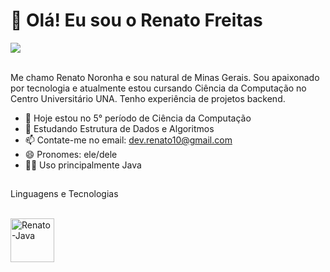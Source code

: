 # 👋 Olá! Eu sou o Renato Freitas 

<div>
  <a href="https://www.linkedin.com/in/renatonoronha/" target="_blank"><img src="https://img.shields.io/badge/LinkedIn-0077B5?style=for-the-badge&logo=linkedin&logoColor=white" target="_blank"></a>
</div>

<br>

Me chamo Renato Noronha e sou natural de Minas Gerais. Sou apaixonado por tecnologia e atualmente estou cursando Ciência da Computação no Centro Universitário UNA. Tenho experiência de projetos backend.

- 👀 Hoje estou no 5° período de Ciência da Computação
- 🌱 Estudando Estrutura de Dados e Algoritmos
- 📫 Contate-me no email: dev.renato10@gmail.com
- 😄 Pronomes: ele/dele
- 👨‍💻 Uso principalmente Java

##

Linguagens e Tecnologias
<div style="display: inline_block"><br>
  <img align="center" alt="Renato-Java" height="70" width="70" src="https://cdn.jsdelivr.net/gh/devicons/devicon@latest/icons/java/java-original.svg" />    
</div>
